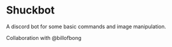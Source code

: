 # Shuckbot
A discord bot for some basic commands and image manipulation.

Collaboration with @billofbong

